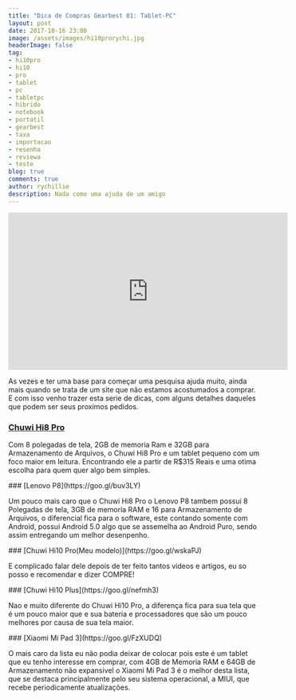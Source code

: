 ```yaml
---
title: "Dica de Compras Gearbest 01: Tablet-PC"
layout: post
date: 2017-10-16 23:00
image: /assets/images/hi10prorychi.jpg
headerImage: false
tag:
- hi10pro
- hi10
- pro
- tablet
- pc
- tabletpc
- hibrido
- notebook
- portatil
- gearbest
- taxa
- importacao
- resenha
- reviewa
- teste
blog: true
comments: true
author: rychillie
description: Nada como uma ajuda de um amigo
---
```

<script async src="//pagead2.googlesyndication.com/pagead/js/adsbygoogle.js"></script>
<!-- Anuncio Blog Rychillie -->
<ins class="adsbygoogle"
     style="display:block"
     data-ad-client="ca-pub-7837358846130941"
     data-ad-slot="9265933715"
     data-ad-format="auto"></ins>
<script>
(adsbygoogle = window.adsbygoogle || []).push({});
</script>

<iframe width="560" height="315" src="https://www.youtube.com/embed/KHavZPaC2xE" frameborder="0" allowfullscreen></iframe>

<p>As vezes e ter uma base para começar uma pesquisa ajuda muito, ainda mais quando se trata de um site que não estamos acostumados a comprar. E com isso venho trazer esta serie de dicas, com alguns detalhes daqueles que podem ser seus proximos pedidos.</p>

### [Chuwi Hi8 Pro](https://goo.gl/BSMpWa)
<p>Com 8 polegadas de tela, 2GB de memoria Ram e 32GB para Armazenamento de Arquivos, o Chuwi Hi8 Pro e um tablet pequeno com um foco maior em leitura. Encontrando ele a partir de R$315 Reais e uma otima escolha para quem quer algo bem simples.</p>
### [Lenovo P8](https://goo.gl/buv3LY)
<p>Um pouco mais caro que o Chuwi Hi8 Pro o Lenovo P8 tambem possui 8 Polegadas de tela, 3GB de memoria RAM e 16 para Armazenamento de Arquivos, o diferencial fica para o software, este contando somente com Android, possui Android 5.0 algo que se assemelha ao Android Puro, sendo assim entregando um melhor desenpenho.</p>
### [Chuwi Hi10 Pro(Meu modelo)](https://goo.gl/wskaPJ)
<p>E complicado falar dele depois de ter feito tantos videos e artigos, eu so posso e recomendar e dizer COMPRE!</p>
### [Chuwi Hi10 Plus](https://goo.gl/nefmh3)
<p>Nao e muito diferente do Chuwi Hi10 Pro, a diferença fica para sua tela que é um pouco maior que e sua bateria e processadores que são um pouco melhores por causa de sua tela maior.</p>
### [Xiaomi Mi Pad 3](https://goo.gl/FzXUDQ)
<p>O mais caro da lista eu não podia deixar de colocar pois este é um tablet que eu tenho interesse em comprar, com 4GB de Memoria RAM e 64GB de Armazenamento não expansivel o Xiaomi Mi Pad 3 é o melhor desta lista, que se destaca principalmente pelo seu sistema operacional, a MIUI, que recebe periodicamente atualizações.</p>
